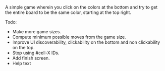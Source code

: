 A simple game wherein you click on the colors at the bottom and try to get the entire board to be the same color, starting at the top right.

Todo:
* Make more game sizes.
* Compute minimum possible moves from the game size.
* Improve UI discoverability, clickability on the bottom and non clickability on the top.
* Stop using #cell-X IDs.
* Add finish screen.
* Help text